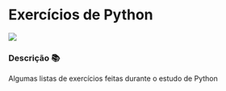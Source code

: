 <h1>Exercícios de Python</h1>
<p><img src="https://img.shields.io/static/v1?label=python&message=3.8.0&color=yellow&style=for-the-badge&logo=PYTHON"/>

### Descrição :books:
<p align="justify"> Algumas listas de exercícios feitas durante o estudo de Python</p>
